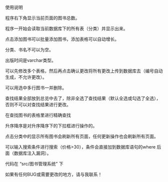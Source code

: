 使用说明

程序右下角显示当前页面的图书总数。

程序一开始会读取当前数据库下的所有表（分类）并显示出来。

点击添加图书可以批量添加图书，添加表格可以自动增长。

分类、书名不可以为空。

出版时间是varchar类型。

可以先修改多个表格，然后再点击确认更改将所有更改上传到数据库去（编号自动生成，不允许更改）。

可以用选中多行图书一并删除。

查找结果全部放到总览中去了，除非全选了查找结果（默认全选或勾选了全选），否则不可以对查找结果进行更改。

在查找图书的表格里进行精确查找

升序降序是对升序降序下的下拉框进行操作的。

点击分类中的显示所有图书会刷新所有页面，任何更新操作也会刷新所有页面。

可以输入搜索条件进行搜索（价格>30），条件会直接加到数据库语句的where 后面（数据库注入漏洞）。


代码在 “src/图书管理系统” 下

如果有任何BUG或需要更改的地方，请与我联系！
